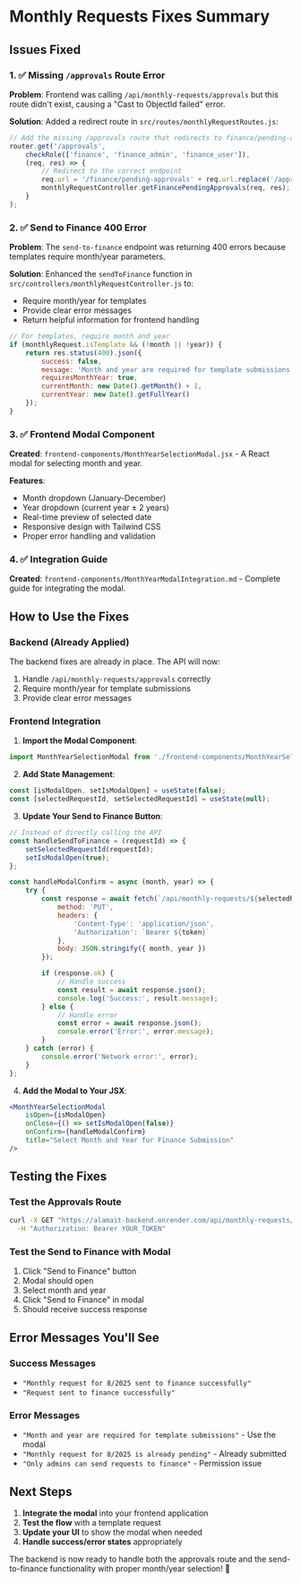 # Monthly Requests Fixes Summary

## Issues Fixed

### 1. ✅ **Missing `/approvals` Route Error**
**Problem**: Frontend was calling `/api/monthly-requests/approvals` but this route didn't exist, causing a "Cast to ObjectId failed" error.

**Solution**: Added a redirect route in `src/routes/monthlyRequestRoutes.js`:
```javascript
// Add the missing /approvals route that redirects to finance/pending-approvals
router.get('/approvals', 
    checkRole(['finance', 'finance_admin', 'finance_user']), 
    (req, res) => {
        // Redirect to the correct endpoint
        req.url = '/finance/pending-approvals' + req.url.replace('/approvals', '');
        monthlyRequestController.getFinancePendingApprovals(req, res);
    }
);
```

### 2. ✅ **Send to Finance 400 Error**
**Problem**: The `send-to-finance` endpoint was returning 400 errors because templates require month/year parameters.

**Solution**: Enhanced the `sendToFinance` function in `src/controllers/monthlyRequestController.js` to:
- Require month/year for templates
- Provide clear error messages
- Return helpful information for frontend handling

```javascript
// For templates, require month and year
if (monthlyRequest.isTemplate && (!month || !year)) {
    return res.status(400).json({ 
        success: false,
        message: 'Month and year are required for template submissions',
        requiresMonthYear: true,
        currentMonth: new Date().getMonth() + 1,
        currentYear: new Date().getFullYear()
    });
}
```

### 3. ✅ **Frontend Modal Component**
**Created**: `frontend-components/MonthYearSelectionModal.jsx` - A React modal for selecting month and year.

**Features**:
- Month dropdown (January-December)
- Year dropdown (current year ± 2 years)
- Real-time preview of selected date
- Responsive design with Tailwind CSS
- Proper error handling and validation

### 4. ✅ **Integration Guide**
**Created**: `frontend-components/MonthYearModalIntegration.md` - Complete guide for integrating the modal.

## How to Use the Fixes

### Backend (Already Applied)
The backend fixes are already in place. The API will now:
1. Handle `/api/monthly-requests/approvals` correctly
2. Require month/year for template submissions
3. Provide clear error messages

### Frontend Integration

1. **Import the Modal Component**:
```jsx
import MonthYearSelectionModal from './frontend-components/MonthYearSelectionModal';
```

2. **Add State Management**:
```jsx
const [isModalOpen, setIsModalOpen] = useState(false);
const [selectedRequestId, setSelectedRequestId] = useState(null);
```

3. **Update Your Send to Finance Button**:
```jsx
// Instead of directly calling the API
const handleSendToFinance = (requestId) => {
    setSelectedRequestId(requestId);
    setIsModalOpen(true);
};

const handleModalConfirm = async (month, year) => {
    try {
        const response = await fetch(`/api/monthly-requests/${selectedRequestId}/send-to-finance`, {
            method: 'PUT',
            headers: {
                'Content-Type': 'application/json',
                'Authorization': `Bearer ${token}`
            },
            body: JSON.stringify({ month, year })
        });

        if (response.ok) {
            // Handle success
            const result = await response.json();
            console.log('Success:', result.message);
        } else {
            // Handle error
            const error = await response.json();
            console.error('Error:', error.message);
        }
    } catch (error) {
        console.error('Network error:', error);
    }
};
```

4. **Add the Modal to Your JSX**:
```jsx
<MonthYearSelectionModal
    isOpen={isModalOpen}
    onClose={() => setIsModalOpen(false)}
    onConfirm={handleModalConfirm}
    title="Select Month and Year for Finance Submission"
/>
```

## Testing the Fixes

### Test the Approvals Route
```bash
curl -X GET "https://alamait-backend.onrender.com/api/monthly-requests/approvals?residence=67d723cf20f89c4ae69804f3&month=8&year=2025" \
  -H "Authorization: Bearer YOUR_TOKEN"
```

### Test the Send to Finance with Modal
1. Click "Send to Finance" button
2. Modal should open
3. Select month and year
4. Click "Send to Finance" in modal
5. Should receive success response

## Error Messages You'll See

### Success Messages
- `"Monthly request for 8/2025 sent to finance successfully"`
- `"Request sent to finance successfully"`

### Error Messages
- `"Month and year are required for template submissions"` - Use the modal
- `"Monthly request for 8/2025 is already pending"` - Already submitted
- `"Only admins can send requests to finance"` - Permission issue

## Next Steps

1. **Integrate the modal** into your frontend application
2. **Test the flow** with a template request
3. **Update your UI** to show the modal when needed
4. **Handle success/error states** appropriately

The backend is now ready to handle both the approvals route and the send-to-finance functionality with proper month/year selection! 🚀 